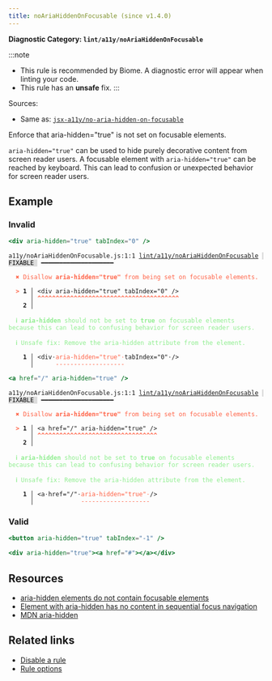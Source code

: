 ```yaml
---
title: noAriaHiddenOnFocusable (since v1.4.0)
---
```


**Diagnostic Category: `lint/a11y/noAriaHiddenOnFocusable`**

:::note
- This rule is recommended by Biome. A diagnostic error will appear when linting your code.
- This rule has an **unsafe** fix.
:::

Sources: 
- Same as: <a href="https://github.com/jsx-eslint/eslint-plugin-jsx-a11y/blob/main/docs/rules/no-aria-hidden-on-focusable.md" target="_blank"><code>jsx-a11y/no-aria-hidden-on-focusable</code></a>

Enforce that aria-hidden="true" is not set on focusable elements.

`aria-hidden="true"` can be used to hide purely decorative content from screen reader users.
A focusable element with `aria-hidden="true"` can be reached by keyboard.
This can lead to confusion or unexpected behavior for screen reader users.

## Example

### Invalid

```jsx
<div aria-hidden="true" tabIndex="0" />
```

<pre class="language-text"><code class="language-text">a11y/noAriaHiddenOnFocusable.js:1:1 <a href="https://biomejs.dev/linter/rules/no-aria-hidden-on-focusable">lint/a11y/noAriaHiddenOnFocusable</a> <span style="color: #000; background-color: #ddd;"> FIXABLE </span> ━━━━━━━━━━━━━━━━━━━━

<strong><span style="color: Tomato;">  </span></strong><strong><span style="color: Tomato;">✖</span></strong> <span style="color: Tomato;">Disallow </span><span style="color: Tomato;"><strong>aria-hidden=&quot;true&quot;</strong></span><span style="color: Tomato;"> from being set on focusable elements.</span>
  
<strong><span style="color: Tomato;">  </span></strong><strong><span style="color: Tomato;">&gt;</span></strong> <strong>1 │ </strong>&lt;div aria-hidden=&quot;true&quot; tabIndex=&quot;0&quot; /&gt;
   <strong>   │ </strong><strong><span style="color: Tomato;">^</span></strong><strong><span style="color: Tomato;">^</span></strong><strong><span style="color: Tomato;">^</span></strong><strong><span style="color: Tomato;">^</span></strong><strong><span style="color: Tomato;">^</span></strong><strong><span style="color: Tomato;">^</span></strong><strong><span style="color: Tomato;">^</span></strong><strong><span style="color: Tomato;">^</span></strong><strong><span style="color: Tomato;">^</span></strong><strong><span style="color: Tomato;">^</span></strong><strong><span style="color: Tomato;">^</span></strong><strong><span style="color: Tomato;">^</span></strong><strong><span style="color: Tomato;">^</span></strong><strong><span style="color: Tomato;">^</span></strong><strong><span style="color: Tomato;">^</span></strong><strong><span style="color: Tomato;">^</span></strong><strong><span style="color: Tomato;">^</span></strong><strong><span style="color: Tomato;">^</span></strong><strong><span style="color: Tomato;">^</span></strong><strong><span style="color: Tomato;">^</span></strong><strong><span style="color: Tomato;">^</span></strong><strong><span style="color: Tomato;">^</span></strong><strong><span style="color: Tomato;">^</span></strong><strong><span style="color: Tomato;">^</span></strong><strong><span style="color: Tomato;">^</span></strong><strong><span style="color: Tomato;">^</span></strong><strong><span style="color: Tomato;">^</span></strong><strong><span style="color: Tomato;">^</span></strong><strong><span style="color: Tomato;">^</span></strong><strong><span style="color: Tomato;">^</span></strong><strong><span style="color: Tomato;">^</span></strong><strong><span style="color: Tomato;">^</span></strong><strong><span style="color: Tomato;">^</span></strong><strong><span style="color: Tomato;">^</span></strong><strong><span style="color: Tomato;">^</span></strong><strong><span style="color: Tomato;">^</span></strong><strong><span style="color: Tomato;">^</span></strong><strong><span style="color: Tomato;">^</span></strong><strong><span style="color: Tomato;">^</span></strong>
    <strong>2 │ </strong>
  
<strong><span style="color: lightgreen;">  </span></strong><strong><span style="color: lightgreen;">ℹ</span></strong> <span style="color: lightgreen;"><strong>aria-hidden</strong></span><span style="color: lightgreen;"> should not be set to </span><span style="color: lightgreen;"><strong>true</strong></span><span style="color: lightgreen;"> on focusable elements because this can lead to confusing behavior for screen reader users.</span>
  
<strong><span style="color: lightgreen;">  </span></strong><strong><span style="color: lightgreen;">ℹ</span></strong> <span style="color: lightgreen;">Unsafe fix</span><span style="color: lightgreen;">: </span><span style="color: lightgreen;">Remove the aria-hidden attribute from the element.</span>
  
<strong>  </strong><strong>  1 │ </strong>&lt;div<span style="opacity: 0.8;">·</span><span style="color: Tomato;">a</span><span style="color: Tomato;">r</span><span style="color: Tomato;">i</span><span style="color: Tomato;">a</span><span style="color: Tomato;">-</span><span style="color: Tomato;">h</span><span style="color: Tomato;">i</span><span style="color: Tomato;">d</span><span style="color: Tomato;">d</span><span style="color: Tomato;">e</span><span style="color: Tomato;">n</span><span style="color: Tomato;">=</span><span style="color: Tomato;">&quot;</span><span style="color: Tomato;">t</span><span style="color: Tomato;">r</span><span style="color: Tomato;">u</span><span style="color: Tomato;">e</span><span style="color: Tomato;">&quot;</span><span style="opacity: 0.8;"><span style="color: Tomato;">·</span></span>tabIndex=&quot;0&quot;<span style="opacity: 0.8;">·</span>/&gt;
<strong>  </strong><strong>    │ </strong>     <span style="color: Tomato;">-</span><span style="color: Tomato;">-</span><span style="color: Tomato;">-</span><span style="color: Tomato;">-</span><span style="color: Tomato;">-</span><span style="color: Tomato;">-</span><span style="color: Tomato;">-</span><span style="color: Tomato;">-</span><span style="color: Tomato;">-</span><span style="color: Tomato;">-</span><span style="color: Tomato;">-</span><span style="color: Tomato;">-</span><span style="color: Tomato;">-</span><span style="color: Tomato;">-</span><span style="color: Tomato;">-</span><span style="color: Tomato;">-</span><span style="color: Tomato;">-</span><span style="color: Tomato;">-</span><span style="color: Tomato;">-</span>               
</code></pre>

```jsx
<a href="/" aria-hidden="true" />
```

<pre class="language-text"><code class="language-text">a11y/noAriaHiddenOnFocusable.js:1:1 <a href="https://biomejs.dev/linter/rules/no-aria-hidden-on-focusable">lint/a11y/noAriaHiddenOnFocusable</a> <span style="color: #000; background-color: #ddd;"> FIXABLE </span> ━━━━━━━━━━━━━━━━━━━━

<strong><span style="color: Tomato;">  </span></strong><strong><span style="color: Tomato;">✖</span></strong> <span style="color: Tomato;">Disallow </span><span style="color: Tomato;"><strong>aria-hidden=&quot;true&quot;</strong></span><span style="color: Tomato;"> from being set on focusable elements.</span>
  
<strong><span style="color: Tomato;">  </span></strong><strong><span style="color: Tomato;">&gt;</span></strong> <strong>1 │ </strong>&lt;a href=&quot;/&quot; aria-hidden=&quot;true&quot; /&gt;
   <strong>   │ </strong><strong><span style="color: Tomato;">^</span></strong><strong><span style="color: Tomato;">^</span></strong><strong><span style="color: Tomato;">^</span></strong><strong><span style="color: Tomato;">^</span></strong><strong><span style="color: Tomato;">^</span></strong><strong><span style="color: Tomato;">^</span></strong><strong><span style="color: Tomato;">^</span></strong><strong><span style="color: Tomato;">^</span></strong><strong><span style="color: Tomato;">^</span></strong><strong><span style="color: Tomato;">^</span></strong><strong><span style="color: Tomato;">^</span></strong><strong><span style="color: Tomato;">^</span></strong><strong><span style="color: Tomato;">^</span></strong><strong><span style="color: Tomato;">^</span></strong><strong><span style="color: Tomato;">^</span></strong><strong><span style="color: Tomato;">^</span></strong><strong><span style="color: Tomato;">^</span></strong><strong><span style="color: Tomato;">^</span></strong><strong><span style="color: Tomato;">^</span></strong><strong><span style="color: Tomato;">^</span></strong><strong><span style="color: Tomato;">^</span></strong><strong><span style="color: Tomato;">^</span></strong><strong><span style="color: Tomato;">^</span></strong><strong><span style="color: Tomato;">^</span></strong><strong><span style="color: Tomato;">^</span></strong><strong><span style="color: Tomato;">^</span></strong><strong><span style="color: Tomato;">^</span></strong><strong><span style="color: Tomato;">^</span></strong><strong><span style="color: Tomato;">^</span></strong><strong><span style="color: Tomato;">^</span></strong><strong><span style="color: Tomato;">^</span></strong><strong><span style="color: Tomato;">^</span></strong><strong><span style="color: Tomato;">^</span></strong>
    <strong>2 │ </strong>
  
<strong><span style="color: lightgreen;">  </span></strong><strong><span style="color: lightgreen;">ℹ</span></strong> <span style="color: lightgreen;"><strong>aria-hidden</strong></span><span style="color: lightgreen;"> should not be set to </span><span style="color: lightgreen;"><strong>true</strong></span><span style="color: lightgreen;"> on focusable elements because this can lead to confusing behavior for screen reader users.</span>
  
<strong><span style="color: lightgreen;">  </span></strong><strong><span style="color: lightgreen;">ℹ</span></strong> <span style="color: lightgreen;">Unsafe fix</span><span style="color: lightgreen;">: </span><span style="color: lightgreen;">Remove the aria-hidden attribute from the element.</span>
  
<strong>  </strong><strong>  1 │ </strong>&lt;a<span style="opacity: 0.8;">·</span>href=&quot;/&quot;<span style="opacity: 0.8;">·</span><span style="color: Tomato;">a</span><span style="color: Tomato;">r</span><span style="color: Tomato;">i</span><span style="color: Tomato;">a</span><span style="color: Tomato;">-</span><span style="color: Tomato;">h</span><span style="color: Tomato;">i</span><span style="color: Tomato;">d</span><span style="color: Tomato;">d</span><span style="color: Tomato;">e</span><span style="color: Tomato;">n</span><span style="color: Tomato;">=</span><span style="color: Tomato;">&quot;</span><span style="color: Tomato;">t</span><span style="color: Tomato;">r</span><span style="color: Tomato;">u</span><span style="color: Tomato;">e</span><span style="color: Tomato;">&quot;</span><span style="opacity: 0.8;"><span style="color: Tomato;">·</span></span>/&gt;
<strong>  </strong><strong>    │ </strong>            <span style="color: Tomato;">-</span><span style="color: Tomato;">-</span><span style="color: Tomato;">-</span><span style="color: Tomato;">-</span><span style="color: Tomato;">-</span><span style="color: Tomato;">-</span><span style="color: Tomato;">-</span><span style="color: Tomato;">-</span><span style="color: Tomato;">-</span><span style="color: Tomato;">-</span><span style="color: Tomato;">-</span><span style="color: Tomato;">-</span><span style="color: Tomato;">-</span><span style="color: Tomato;">-</span><span style="color: Tomato;">-</span><span style="color: Tomato;">-</span><span style="color: Tomato;">-</span><span style="color: Tomato;">-</span><span style="color: Tomato;">-</span>  
</code></pre>

### Valid

```jsx
<button aria-hidden="true" tabIndex="-1" />
```

```jsx
<div aria-hidden="true"><a href="#"></a></div>
```

## Resources

- [aria-hidden elements do not contain focusable elements](https://dequeuniversity.com/rules/axe/html/4.4/aria-hidden-focus)
- [Element with aria-hidden has no content in sequential focus navigation](https://www.w3.org/WAI/standards-guidelines/act/rules/6cfa84/proposed/)
- [MDN aria-hidden](https://developer.mozilla.org/en-US/docs/Web/Accessibility/ARIA/Attributes/aria-hidden)

## Related links

- [Disable a rule](/linter/#disable-a-lint-rule)
- [Rule options](/linter/#rule-options)
